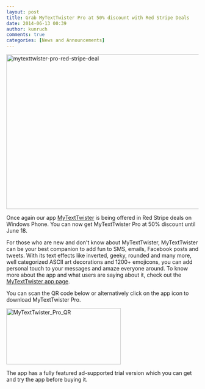 ```yaml
---
layout: post
title: Grab MyTextTwister Pro at 50% discount with Red Stripe Deals
date: 2014-06-13 00:39
author: kunruch
comments: true
categories: [News and Announcements]
---
```

<a href="http://windowsphone.com/s?appid=4a5e84b9-6487-460a-b166-cce21492600e" target="_blank"><img class="aligncenter size-full wp-image-1517" src="http://kunruchcreations.com/wp-content/uploads/2014/06/mytexttwister-pro-red-stripe-deal.png" alt="mytexttwister-pro-red-stripe-deal" width="700" height="405" /></a>

Once again our app <a href="http://apps.kunruchcreations.com/mytexttwister/" target="_blank">MyTextTwister</a> is being offered in Red Stripe deals on Windows Phone. You can now get MyTextTwister Pro at 50% discount until June 18.

For those who are new and don't know about MyTextTwister, MyTextTwister can be your best companion to add fun to SMS, emails, Facebook posts and tweets. With its text effects like inverted, geeky, rounded and many more, well categorized ASCII art decorations and 1200+ emojicons, you can add personal touch to your messages and amaze everyone around. To know more about the app and what users are saying about it, check out the <a href="http://apps.kunruchcreations.com/mytexttwister/" target="_blank">MyTextTwister app page</a>.

You can scan the QR code below or alternatively click on the app icon to download MyTextTwister Pro.

<a href="http://windowsphone.com/s?appid=4a5e84b9-6487-460a-b166-cce21492600e" target="_blank"><img class="aligncenter wp-image-1475 size-medium" src="http://kunruchcreations.com/wp-content/uploads/2014/01/MyTextTwister_Pro_QR.png" alt="MyTextTwister_Pro_QR" width="300" height="147" /></a>

The app has a fully featured ad-supported trial version which you can get and try the app before buying it.
